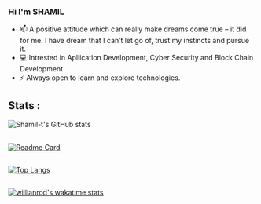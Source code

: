 ### Hi I'm SHAMIL

- 📫 A positive attitude which can really make dreams come true – it did for me. I have dream that I can’t let go of, trust my instincts and pursue it.
- 💻 Intrested in Apllication Development, Cyber Security and Block Chain Development
- ⚡ Always open to learn and explore technologies. 

<!-- ## Connect with me : -->

<!-- <p align="left">
<a href=https://www.linkedin.com/in/shamil-t target="blank">
  <img src="https://img.icons8.com/color/96/000000/linkedin.png"/>
  </a>
</p> -->

## Stats :

<!-- ![Shamil-t's GitHub stats](https://github-readme-stats.vercel.app/api?username=shamil-t&show_icons=true&theme=radical) -->
![Shamil-t's GitHub stats](https://github-readme-stats.vercel.app/api?username=shamil-t&show_icons=true&theme=radical)

##

[![Readme Card](https://github-readme-stats.vercel.app/api/pin/?username=shamil-t&repo=ehr-blockchain)](https://github.com/shamil-t/ehr-blockchain)

## 
<!-- [![Top Langs](https://github-readme-stats.vercel.app/api/top-langs/?username=shamil-t&layout=compact)](https://github.com/shamil-t/README.md) -->
[![Top Langs](https://github-readme-stats.vercel.app/api/top-langs/?username=shamil-t&langs_count=5)](https://github.com/shamil-t/README.md)

<!--START_SECTION:waka-->

<!--END_SECTION:waka-->

##
[![willianrod's wakatime stats](https://github-readme-stats.vercel.app/api/wakatime?username=shamil&v=2)](https://wakatime.com/@shamil)
